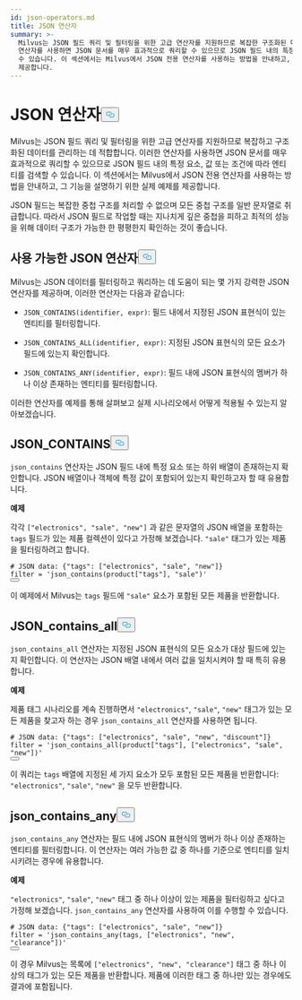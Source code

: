 ```yaml
---
id: json-operators.md
title: JSON 연산자
summary: >-
  Milvus는 JSON 필드 쿼리 및 필터링을 위한 고급 연산자를 지원하므로 복잡한 구조화된 데이터를 관리하는 데 적합합니다. 이러한
  연산자를 사용하면 JSON 문서를 매우 효과적으로 쿼리할 수 있으므로 JSON 필드 내의 특정 요소, 값 또는 조건에 따라 엔티티를 검색할
  수 있습니다. 이 섹션에서는 Milvus에서 JSON 전용 연산자를 사용하는 방법을 안내하고, 그 기능을 설명하기 위한 실제 예제를
  제공합니다.
---
```

<h1 id="JSON-Operators" class="common-anchor-header">JSON 연산자<button data-href="#JSON-Operators" class="anchor-icon" translate="no">
      <svg translate="no"
        aria-hidden="true"
        focusable="false"
        height="20"
        version="1.1"
        viewBox="0 0 16 16"
        width="16"
      >
        <path
          fill="#0092E4"
          fill-rule="evenodd"
          d="M4 9h1v1H4c-1.5 0-3-1.69-3-3.5S2.55 3 4 3h4c1.45 0 3 1.69 3 3.5 0 1.41-.91 2.72-2 3.25V8.59c.58-.45 1-1.27 1-2.09C10 5.22 8.98 4 8 4H4c-.98 0-2 1.22-2 2.5S3 9 4 9zm9-3h-1v1h1c1 0 2 1.22 2 2.5S13.98 12 13 12H9c-.98 0-2-1.22-2-2.5 0-.83.42-1.64 1-2.09V6.25c-1.09.53-2 1.84-2 3.25C6 11.31 7.55 13 9 13h4c1.45 0 3-1.69 3-3.5S14.5 6 13 6z"
        ></path>
      </svg>
    </button></h1><p>Milvus는 JSON 필드 쿼리 및 필터링을 위한 고급 연산자를 지원하므로 복잡하고 구조화된 데이터를 관리하는 데 적합합니다. 이러한 연산자를 사용하면 JSON 문서를 매우 효과적으로 쿼리할 수 있으므로 JSON 필드 내의 특정 요소, 값 또는 조건에 따라 엔티티를 검색할 수 있습니다. 이 섹션에서는 Milvus에서 JSON 전용 연산자를 사용하는 방법을 안내하고, 그 기능을 설명하기 위한 실제 예제를 제공합니다.</p>
<div class="alert note">
<p>JSON 필드는 복잡한 중첩 구조를 처리할 수 없으며 모든 중첩 구조를 일반 문자열로 취급합니다. 따라서 JSON 필드로 작업할 때는 지나치게 깊은 중첩을 피하고 최적의 성능을 위해 데이터 구조가 가능한 한 평평한지 확인하는 것이 좋습니다.</p>
</div>
<h2 id="Available-JSON-Operators" class="common-anchor-header">사용 가능한 JSON 연산자<button data-href="#Available-JSON-Operators" class="anchor-icon" translate="no">
      <svg translate="no"
        aria-hidden="true"
        focusable="false"
        height="20"
        version="1.1"
        viewBox="0 0 16 16"
        width="16"
      >
        <path
          fill="#0092E4"
          fill-rule="evenodd"
          d="M4 9h1v1H4c-1.5 0-3-1.69-3-3.5S2.55 3 4 3h4c1.45 0 3 1.69 3 3.5 0 1.41-.91 2.72-2 3.25V8.59c.58-.45 1-1.27 1-2.09C10 5.22 8.98 4 8 4H4c-.98 0-2 1.22-2 2.5S3 9 4 9zm9-3h-1v1h1c1 0 2 1.22 2 2.5S13.98 12 13 12H9c-.98 0-2-1.22-2-2.5 0-.83.42-1.64 1-2.09V6.25c-1.09.53-2 1.84-2 3.25C6 11.31 7.55 13 9 13h4c1.45 0 3-1.69 3-3.5S14.5 6 13 6z"
        ></path>
      </svg>
    </button></h2><p>Milvus는 JSON 데이터를 필터링하고 쿼리하는 데 도움이 되는 몇 가지 강력한 JSON 연산자를 제공하며, 이러한 연산자는 다음과 같습니다:</p>
<ul>
<li><p><code translate="no">JSON_CONTAINS(identifier, expr)</code>: 필드 내에서 지정된 JSON 표현식이 있는 엔티티를 필터링합니다.</p></li>
<li><p><code translate="no">JSON_CONTAINS_ALL(identifier, expr)</code>: 지정된 JSON 표현식의 모든 요소가 필드에 있는지 확인합니다.</p></li>
<li><p><code translate="no">JSON_CONTAINS_ANY(identifier, expr)</code>: 필드 내에 JSON 표현식의 멤버가 하나 이상 존재하는 엔티티를 필터링합니다.</p></li>
</ul>
<p>이러한 연산자를 예제를 통해 살펴보고 실제 시나리오에서 어떻게 적용될 수 있는지 알아보겠습니다.</p>
<h2 id="JSONCONTAINS" class="common-anchor-header">JSON_CONTAINS<button data-href="#JSONCONTAINS" class="anchor-icon" translate="no">
      <svg translate="no"
        aria-hidden="true"
        focusable="false"
        height="20"
        version="1.1"
        viewBox="0 0 16 16"
        width="16"
      >
        <path
          fill="#0092E4"
          fill-rule="evenodd"
          d="M4 9h1v1H4c-1.5 0-3-1.69-3-3.5S2.55 3 4 3h4c1.45 0 3 1.69 3 3.5 0 1.41-.91 2.72-2 3.25V8.59c.58-.45 1-1.27 1-2.09C10 5.22 8.98 4 8 4H4c-.98 0-2 1.22-2 2.5S3 9 4 9zm9-3h-1v1h1c1 0 2 1.22 2 2.5S13.98 12 13 12H9c-.98 0-2-1.22-2-2.5 0-.83.42-1.64 1-2.09V6.25c-1.09.53-2 1.84-2 3.25C6 11.31 7.55 13 9 13h4c1.45 0 3-1.69 3-3.5S14.5 6 13 6z"
        ></path>
      </svg>
    </button></h2><p><code translate="no">json_contains</code> 연산자는 JSON 필드 내에 특정 요소 또는 하위 배열이 존재하는지 확인합니다. JSON 배열이나 객체에 특정 값이 포함되어 있는지 확인하고자 할 때 유용합니다.</p>
<p><strong>예제</strong></p>
<p>각각 <code translate="no">[&quot;electronics&quot;, &quot;sale&quot;, &quot;new&quot;]</code> 과 같은 문자열의 JSON 배열을 포함하는 <code translate="no">tags</code> 필드가 있는 제품 컬렉션이 있다고 가정해 보겠습니다. <code translate="no">&quot;sale&quot;</code> 태그가 있는 제품을 필터링하려고 합니다.</p>
<pre><code translate="no" class="language-python"><span class="hljs-comment"># JSON data: {&quot;tags&quot;: [&quot;electronics&quot;, &quot;sale&quot;, &quot;new&quot;]}</span>
<span class="hljs-built_in">filter</span> = <span class="hljs-string">&#x27;json_contains(product[&quot;tags&quot;], &quot;sale&quot;)&#x27;</span>
<button class="copy-code-btn"></button></code></pre>
<p>이 예제에서 Milvus는 <code translate="no">tags</code> 필드에 <code translate="no">&quot;sale&quot;</code> 요소가 포함된 모든 제품을 반환합니다.</p>
<h2 id="JSONCONTAINSALL" class="common-anchor-header">JSON_contains_all<button data-href="#JSONCONTAINSALL" class="anchor-icon" translate="no">
      <svg translate="no"
        aria-hidden="true"
        focusable="false"
        height="20"
        version="1.1"
        viewBox="0 0 16 16"
        width="16"
      >
        <path
          fill="#0092E4"
          fill-rule="evenodd"
          d="M4 9h1v1H4c-1.5 0-3-1.69-3-3.5S2.55 3 4 3h4c1.45 0 3 1.69 3 3.5 0 1.41-.91 2.72-2 3.25V8.59c.58-.45 1-1.27 1-2.09C10 5.22 8.98 4 8 4H4c-.98 0-2 1.22-2 2.5S3 9 4 9zm9-3h-1v1h1c1 0 2 1.22 2 2.5S13.98 12 13 12H9c-.98 0-2-1.22-2-2.5 0-.83.42-1.64 1-2.09V6.25c-1.09.53-2 1.84-2 3.25C6 11.31 7.55 13 9 13h4c1.45 0 3-1.69 3-3.5S14.5 6 13 6z"
        ></path>
      </svg>
    </button></h2><p><code translate="no">json_contains_all</code> 연산자는 지정된 JSON 표현식의 모든 요소가 대상 필드에 있는지 확인합니다. 이 연산자는 JSON 배열 내에서 여러 값을 일치시켜야 할 때 특히 유용합니다.</p>
<p><strong>예제</strong></p>
<p>제품 태그 시나리오를 계속 진행하면서 <code translate="no">&quot;electronics&quot;</code>, <code translate="no">&quot;sale&quot;</code>, <code translate="no">&quot;new&quot;</code> 태그가 있는 모든 제품을 찾고자 하는 경우 <code translate="no">json_contains_all</code> 연산자를 사용하면 됩니다.</p>
<pre><code translate="no" class="language-python"><span class="hljs-comment"># JSON data: {&quot;tags&quot;: [&quot;electronics&quot;, &quot;sale&quot;, &quot;new&quot;, &quot;discount&quot;]}</span>
<span class="hljs-built_in">filter</span> = <span class="hljs-string">&#x27;json_contains_all(product[&quot;tags&quot;], [&quot;electronics&quot;, &quot;sale&quot;, &quot;new&quot;])&#x27;</span>
<button class="copy-code-btn"></button></code></pre>
<p>이 쿼리는 <code translate="no">tags</code> 배열에 지정된 세 가지 요소가 모두 포함된 모든 제품을 반환합니다: <code translate="no">&quot;electronics&quot;</code>, <code translate="no">&quot;sale&quot;</code>, <code translate="no">&quot;new&quot;</code> 을 모두 반환합니다.</p>
<h2 id="JSONCONTAINSANY" class="common-anchor-header">json_contains_any<button data-href="#JSONCONTAINSANY" class="anchor-icon" translate="no">
      <svg translate="no"
        aria-hidden="true"
        focusable="false"
        height="20"
        version="1.1"
        viewBox="0 0 16 16"
        width="16"
      >
        <path
          fill="#0092E4"
          fill-rule="evenodd"
          d="M4 9h1v1H4c-1.5 0-3-1.69-3-3.5S2.55 3 4 3h4c1.45 0 3 1.69 3 3.5 0 1.41-.91 2.72-2 3.25V8.59c.58-.45 1-1.27 1-2.09C10 5.22 8.98 4 8 4H4c-.98 0-2 1.22-2 2.5S3 9 4 9zm9-3h-1v1h1c1 0 2 1.22 2 2.5S13.98 12 13 12H9c-.98 0-2-1.22-2-2.5 0-.83.42-1.64 1-2.09V6.25c-1.09.53-2 1.84-2 3.25C6 11.31 7.55 13 9 13h4c1.45 0 3-1.69 3-3.5S14.5 6 13 6z"
        ></path>
      </svg>
    </button></h2><p><code translate="no">json_contains_any</code> 연산자는 필드 내에 JSON 표현식의 멤버가 하나 이상 존재하는 엔티티를 필터링합니다. 이 연산자는 여러 가능한 값 중 하나를 기준으로 엔티티를 일치시키려는 경우에 유용합니다.</p>
<p><strong>예제</strong></p>
<p><code translate="no">&quot;electronics&quot;</code>, <code translate="no">&quot;sale&quot;</code>, <code translate="no">&quot;new&quot;</code> 태그 중 하나 이상이 있는 제품을 필터링하고 싶다고 가정해 보겠습니다. <code translate="no">json_contains_any</code> 연산자를 사용하여 이를 수행할 수 있습니다.</p>
<pre><code translate="no" class="language-python"><span class="hljs-comment"># JSON data: {&quot;tags&quot;: [&quot;electronics&quot;, &quot;sale&quot;, &quot;new&quot;]}</span>
<span class="hljs-built_in">filter</span> = <span class="hljs-string">&#x27;json_contains_any(tags, [&quot;electronics&quot;, &quot;new&quot;, &quot;clearance&quot;])&#x27;</span>
<button class="copy-code-btn"></button></code></pre>
<p>이 경우 Milvus는 목록에 <code translate="no">[&quot;electronics&quot;, &quot;new&quot;, &quot;clearance&quot;]</code> 태그 중 하나 이상의 태그가 있는 모든 제품을 반환합니다. 제품에 이러한 태그 중 하나만 있는 경우에도 결과에 포함됩니다.</p>
